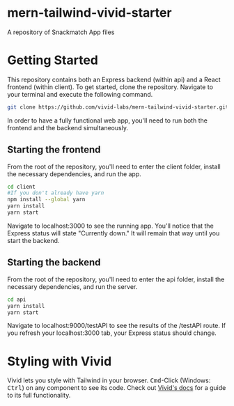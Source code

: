# mern-tailwind-vivid-starter
A repository of Snackmatch App files

# Getting Started
This repository contains both an Express backend (within api) and a React frontend (within client). To get started, clone the repository. Navigate to your terminal and execute the following command.

```bash
git clone https://github.com/vivid-labs/mern-tailwind-vivid-starter.git
```
In order to have a fully functional web app, you'll need to run both the frontend and the backend simultaneously. 
## Starting the frontend
From the root of the repository, you'll need to enter the client folder, install the necessary dependencies, and run the app. 
```bash
cd client
#If you don't already have yarn
npm install --global yarn
yarn install
yarn start
```
Navigate to localhost:3000 to see the running app. You'll notice that the Express status will state "Currently down." It will remain that way until you start the backend. 

## Starting the backend
From the root of the repository, you'll need to enter the api folder, install the necessary dependencies, and run the server. 
```bash
cd api
yarn install
yarn start
```
Navigate to localhost:9000/testAPI to see the results of the /testAPI route. If you refresh your localhost:3000 tab, your Express status should change. 

# Styling with Vivid
Vivid lets you style with Tailwind in your browser. <kbd>Cmd</kbd>-Click (Windows: <kbd>Ctrl</kbd>) on any component to see its code. Check out [Vivid's docs](https://docs.vivid.lol) for a guide to its full functionality. 
